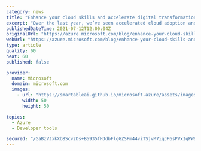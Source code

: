```yaml
---
category: news
title: "Enhance your cloud skills and accelerate digital transformation with Inside Azure for IT"
excerpt: "Over the last year, we’ve seen accelerated cloud adoption and digital transformation across every industry—all aimed at optimizing business operations, saving money, and enhancing customer experiences. Today, we’re introducing Inside Azure for IT, a new online technical skilling program with resources"
publishedDateTime: 2021-07-12T12:00:04Z
originalUrl: "https://azure.microsoft.com/blog/enhance-your-cloud-skills-and-accelerate-digital-transformation-with-inside-azure-for-it/"
webUrl: "https://azure.microsoft.com/blog/enhance-your-cloud-skills-and-accelerate-digital-transformation-with-inside-azure-for-it/"
type: article
quality: 60
heat: 60
published: false

provider:
  name: Microsoft
  domain: microsoft.com
  images:
    - url: "https://smartableai.github.io/microsoft-azure/assets/images/organizations/microsoft.com-50x50.jpg"
      width: 50
      height: 50

topics:
  - Azure
  - Developer tools

secured: "/GaBzVJxkXb8Scv2Ds+B5935fHJdbFlgGZSPm44viTSjvM7iqJP6sPVxIqPW9otXiKRmKFTSn6h+RJ7f6AmzUfRFdqwc37gN/edEYxzhrnPsIax82iuT9Em4mkujqKi+0uUICoGoerqZOpVAC7SPq8Z/WRINsuypi40TMnJPDmSY9LBonzg9wJjfLjOCQJ7uNF/FCZ/iTV9pAXuMTCJ9tBD+ckDIWvwF8eDteHWgTMKQgSIBIEpbbYhVuy+/XCmNNyzFrOLP5PYHCYXBpFGvcY7k3lDhzIyyqIPVq+qMdFK26DR9KI7gUf7apGtHwv2+PBVP5KoKYz6rgxN6BsBs8m6EBYYJDyzR2O/OTxJGHE4=;vbNJJ9UBuGmuyjQfkHj92A=="
---
```


